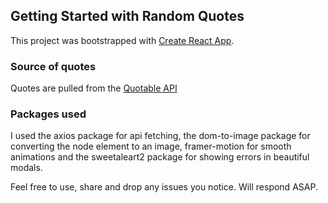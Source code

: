 ## Getting Started with Random Quotes

This project was bootstrapped with [Create React App](https://github.com/facebook/create-react-app).

### Source of quotes

Quotes are pulled from the [Quotable API](https://github.com/lukePeavey/quotable)

### Packages used

I used the axios package for api fetching, the dom-to-image package for converting the node element to an image, framer-motion for smooth animations and the sweetaleart2 package for showing errors in beautiful modals.

Feel free to use, share and drop any issues you notice. Will respond ASAP.
